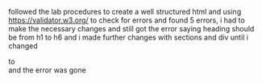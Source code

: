 followed the lab procedures  to create a well structured html and using https://validator.w3.org/ to check for errors and found 5 errors, i had to make the necessary changes and still got the error saying heading should be from h1 to h6 and i made further changes with sections and div until i changed <section></section> to <div></div> and the error was gone

